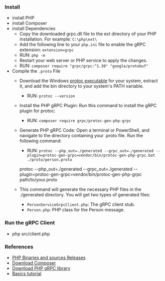 ### Install 
- install PHP
- install Composer
- install Dependencies
    - Copy the downloaded grpc.dll file to the ext directory of your PHP installation. For example: `C:\php\ext\`
    - Add the following line to your `php.ini` file to enable the gRPC extension: `extension=grpc`
    - RUN: `php -m`
    - Restart your web server or PHP service to apply the changes.
    - RUN: `composer require "grpc/grpc:^1.38" "google/protobuf"`
- Compile the `.proto` File
    - Download the Windows [protoc executable](https://github.com/protocolbuffers/protobuf/releases) for your system, extract it, and add the bin directory to your system's PATH variable.
        - RUN: `protoc --version`
    - Install the PHP gRPC Plugin: Run this command to install the gRPC plugin for protoc:
        - RUN: `composer require grpc/protoc-gen-php-grpc`
    - Generate PHP gRPC Code: Open a terminal or PowerShell, and navigate to the directory containing your .proto file. Run the following command:
        - RUN: `protoc --php_out=./generated --grpc_out=./generated --plugin=protoc-gen-grpc=vendor/bin/protoc-gen-php-grpc.bat ./proto/person.proto`

        protoc --php_out=./generated --grpc_out=./generated --plugin=protoc-gen-grpc=vendor/bin/protoc-gen-php-grpc path/to/your.proto

    - This command will generate the necessary PHP files in the ./generated directory. You will get two types of generated files:
        - `PersonServiceGrpcClient.php`: The gRPC client stub.
        - `Person.php`: PHP class for the Person message.

### Run the gRPC Client
- php src/client.php

### References
- [PHP Binaries and sources Releases](https://windows.php.net/download#php-8.3)
- [Download Composer](https://getcomposer.org/download/)
- [Download PHP gRPC library](https://pecl.php.net/package/grpc)
- [Basics tutorial](https://grpc.io/docs/languages/php/basics/)